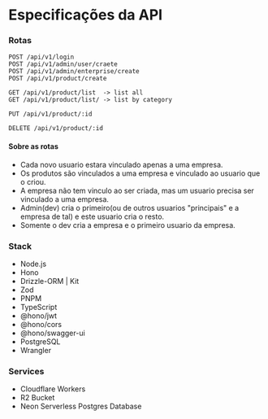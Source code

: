 # Especificações da API

### Rotas

```
POST /api/v1/login
POST /api/v1/admin/user/craete
POST /api/v1/admin/enterprise/create
POST /api/v1/product/create

GET /api/v1/product/list  -> list all
GET /api/v1/product/list/ -> list by category

PUT /api/v1/product/:id

DELETE /api/v1/product/:id
```

#### Sobre as rotas

- Cada novo usuario estara vinculado apenas a uma empresa.
- Os produtos são vinculados a uma empresa e vinculado ao usuario que o criou.
- A empresa não tem vinculo ao ser criada, mas um usuario precisa ser vinculado a uma empresa.
- Admin(dev) cria o primeiro(ou de outros usuarios "principais" e a empresa de tal) e este usuario cria o resto.
- Somente o dev cria a empresa e o primeiro usuario da empresa.


### Stack

- Node.js
- Hono
- Drizzle-ORM | Kit
- Zod
- PNPM
- TypeScript
- @hono/jwt
- @hono/cors
- @hono/swagger-ui
- PostgreSQL
- Wrangler


### Services

- Cloudflare Workers
- R2 Bucket
- Neon Serverless Postgres Database
